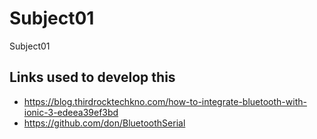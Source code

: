 # Subject01
Subject01


## Links used to develop this
* https://blog.thirdrocktechkno.com/how-to-integrate-bluetooth-with-ionic-3-edeea39ef3bd
* https://github.com/don/BluetoothSerial